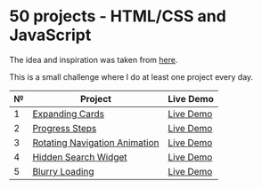 # 50 projects - HTML/CSS and JavaScript
The idea and inspiration was taken from [here](https://github.com/bradtraversy/50projects50days).

This is a small challenge where I do at least one project every day.

| № | Project | Live Demo |
| ------------- | ------------- | ------------- |
| 1 | [Expanding Cards](https://github.com/Anakharsis9/50-projects/tree/main/Expanding%20Cards) |[Live Demo](https://anakharsis9.github.io/50-projects/Expanding%20Cards/)|
| 2 | [Progress Steps](https://github.com/Anakharsis9/50-projects/tree/main/Progress%20Steps)  |[Live Demo](https://anakharsis9.github.io/50-projects/Progress%20Steps/)|
| 3 | [Rotating Navigation Animation](https://github.com/Anakharsis9/50-projects/tree/main/Rotating%20navigation)  |[Live Demo](https://anakharsis9.github.io/50-projects/Rotating%20navigation/)|
| 4 | [Hidden Search Widget](https://github.com/Anakharsis9/50-projects/tree/main/Hidden%20Search%20Widget) |[Live Demo](https://anakharsis9.github.io/50-projects/Hidden%20Search%20Widget)|
| 5 | [Blurry Loading](https://github.com/Anakharsis9/50-projects/tree/main/Blurry%20loading) |[Live Demo](https://anakharsis9.github.io/50-projects/Blurry%20loading/)|
